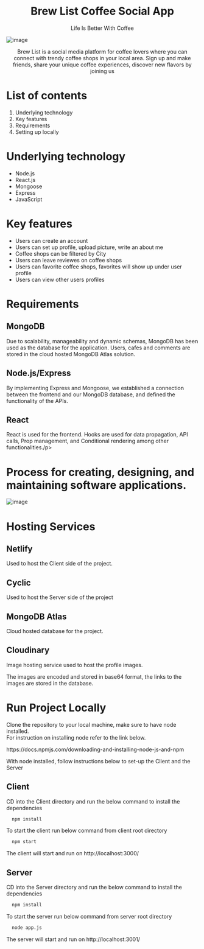 <p><h1 align="center"> Brew List Coffee Social App </h1></p>
<a  href="https://deft-kataifi-43eda1.netlify.app/" style="text-decoration:none"> <p align="center">Life Is Better With Coffee </p></a>

![image](https://user-images.githubusercontent.com/105890888/211836025-68494da8-9a76-4be0-b204-d4e0ecb95eae.png)

<p align="center"> Brew List is a social media platform for coffee lovers where you can connect with trendy coffee shops in your
local area. Sign up and make friends, share your unique coffee experiences, discover new flavors by joining us
</p> 

# List of contents
<ol>
<li>Underlying technology</li>
<li>Key features</li>
<li>Requirements</li>
<li>Setting up locally</li>
</ol>

# Underlying technology
 
 <ul>
 <li>Node.js</li>
 <li>React.js</li>
 <li>Mongoose</li>
 <li>Express</li>
 <li>JavaScript</li>
 </ul>

# Key features
 <ul>
 <li>Users can create an account</li>
 <li>Users can set up profile, upload picture, write an about me</li>
 <li>Coffee shops can be filtered by City</li>
 <li>Users can leave reviewes on coffee shops</li>
 <li>Users can favorite coffee shops, favorites will show up under user profile</li>
 <li>Users can view other users profiles</li>
 </ul>
 
# Requirements      
 <h2>MongoDB </h2>
 <p>Due to scalability, manageability and dynamic schemas, MongoDB has been used as the database for the application. Users, cafes and comments are stored in the cloud hosted MongoDB Atlas solution.</p>
 
<h2>Node.js/Express</h2>
<p>By implementing Express and Mongoose, we established a connection between the frontend and our MongoDB database, and defined the functionality of the APIs.  </p>
 
<h2>React</h2>
<p> React is used for the frontend. Hooks are used for data propagation, API calls, Prop management, and Conditional rendering among other functionalities./p>
      
      
# Process for creating, designing, and maintaining software applications.

![image](https://user-images.githubusercontent.com/105890888/211891873-058a50bb-89f6-4d72-9d27-66cd15ecf159.png)

# Hosting Services
<h2>Netlify</h2>
<p>Used to host the Client side of the project.</p> 

<h2>Cyclic</h2>
<p>Used to host the Server side of the project</p>

<h2>MongoDB Atlas</h2>
<p>Cloud hosted database for the project.</p>

<h2>Cloudinary</h2>
<p>Image hosting service used to host the profile images.</p>
<p>The images are encoded and stored in base64 format, the links to the images are stored in the database.</p>

# Run Project Locally 
<p>Clone the repository to your local machine, make sure to have node installed.
 <br>
For instruction on installing node refer to the link below.
</p>
<p>https://docs.npmjs.com/downloading-and-installing-node-js-and-npm</p>
<p>With node installed, follow instructions below to set-up the Client and the Server</p>

## Client 
<p>CD into the Client directory and run the below command to install the dependencies</p>

```bash
  npm install
```
<p>To start the client run below command from client root directory</p>

```bash
  npm start
```

The client will start and run on http://localhost:3000/


## Server 
<p>CD into the Server directory and run the below command to install the dependencies</p>

```bash
  npm install
```
<p>To start the server run below command from server root directory</p>

```bash
  node app.js
```

The server will start and run on http://localhost:3001/

